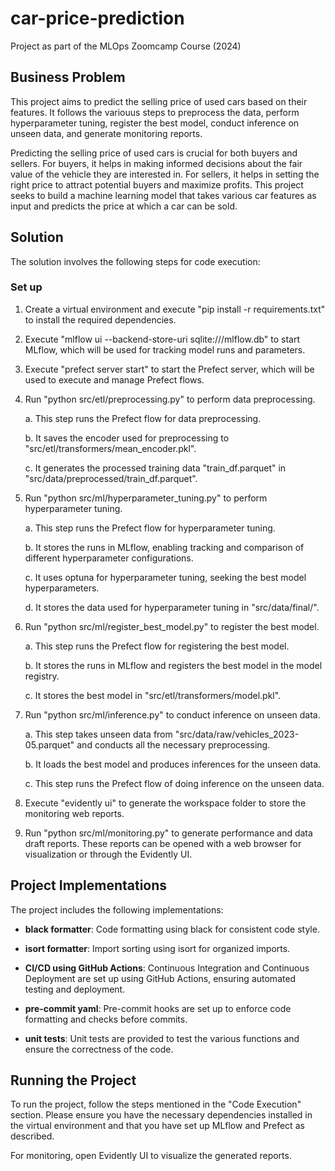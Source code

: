 # car-price-prediction

Project as part of the MLOps Zoomcamp Course (2024)

## Business Problem

This project aims to predict the selling price of used cars based on their features. It follows the variouus steps to preprocess the data, perform hyperparameter tuning, register the best model, conduct inference on unseen data, and generate monitoring reports.

Predicting the selling price of used cars is crucial for both buyers and sellers. For buyers, it helps in making informed decisions about the fair value of the vehicle they are interested in. For sellers, it helps in setting the right price to attract potential buyers and maximize profits. This project seeks to build a machine learning model that takes various car features as input and predicts the price at which a car can be sold.

## Solution

The solution involves the following steps for code execution:

### Set up

1. Create a virtual environment and execute "pip install -r requirements.txt" to install the required dependencies.

2. Execute "mlflow ui --backend-store-uri sqlite:///mlflow.db" to start MLflow, which will be used for tracking model runs and parameters.

3. Execute "prefect server start" to start the Prefect server, which will be used to execute and manage Prefect flows.

4. Run "python src/etl/preprocessing.py" to perform data preprocessing.

    a. This step runs the Prefect flow for data preprocessing.
    
    b. It saves the encoder used for preprocessing to "src/etl/transformers/mean_encoder.pkl".
    
    c. It generates the processed training data "train_df.parquet" in "src/data/preprocessed/train_df.parquet".

5. Run "python src/ml/hyperparameter_tuning.py" to perform hyperparameter tuning.

    a. This step runs the Prefect flow for hyperparameter tuning.
    
    b. It stores the runs in MLflow, enabling tracking and comparison of different hyperparameter configurations.
    
    c. It uses optuna for hyperparameter tuning, seeking the best model hyperparameters.
    
    d. It stores the data used for hyperparameter tuning in "src/data/final/".

6. Run "python src/ml/register_best_model.py" to register the best model.

    a. This step runs the Prefect flow for registering the best model.
    
    b. It stores the runs in MLflow and registers the best model in the model registry.
    
    c. It stores the best model in "src/etl/transformers/model.pkl".

7. Run "python src/ml/inference.py" to conduct inference on unseen data.

    a. This step takes unseen data from "src/data/raw/vehicles_2023-05.parquet" and conducts all the necessary preprocessing.
    
    b. It loads the best model and produces inferences for the unseen data.
    
    c. This step runs the Prefect flow of doing inference on the unseen data.

8. Execute "evidently ui" to generate the workspace folder to store the monitoring web reports.

9. Run "python src/ml/monitoring.py" to generate performance and data draft reports. These reports can be opened with a web browser for visualization or through the Evidently UI.

## Project Implementations

The project includes the following implementations:

- **black formatter**: Code formatting using black for consistent code style.

- **isort formatter**: Import sorting using isort for organized imports.

- **CI/CD using GitHub Actions**: Continuous Integration and Continuous Deployment are set up using GitHub Actions, ensuring automated testing and deployment.

- **pre-commit yaml**: Pre-commit hooks are set up to enforce code formatting and checks before commits.

- **unit tests**: Unit tests are provided to test the various functions and ensure the correctness of the code.

## Running the Project

To run the project, follow the steps mentioned in the "Code Execution" section. Please ensure you have the necessary dependencies installed in the virtual environment and that you have set up MLflow and Prefect as described.

For monitoring, open Evidently UI to visualize the generated reports.
